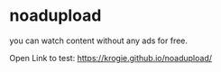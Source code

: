 # noadupload
you can watch content without any ads for free.

Open Link to test: https://krogie.github.io/noadupload/
